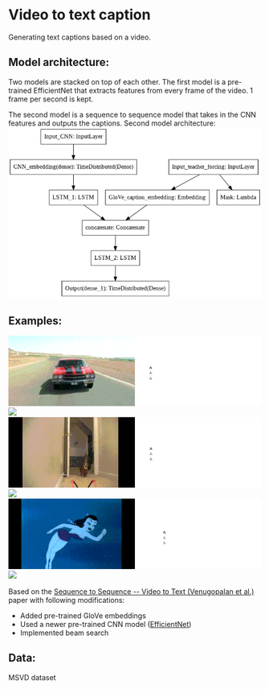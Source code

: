 # Video to text caption
Generating text captions based on a video. 

## Model architecture:            
Two models are stacked on top of each other. The first model is a pre-trained EfficientNet that extracts features from every frame of the video. 1 frame per second is kept.         

The second model is a sequence to sequence model that takes in the CNN features and outputs the captions. Second model architecture:              
<img src="media/model.png"/>

## Examples:                 
<img src="media/ezgif.com-gif-maker(17).gif"/>
<img src="media/ezgif.com-gif-maker(18).gif"/>
<img src="media/ezgif.com-gif-maker(19).gif"/>
<img src="media/ezgif.com-gif-maker(20).gif"/>
<img src="media/ezgif.com-gif-maker(15).gif"/>
<img src="media/ezgif.com-gif-maker(16).gif"/>

Based on the [Sequence to Sequence -- Video to Text (Venugopalan et al.)](https://arxiv.org/abs/1505.00487) paper with following modifications:
- Added pre-trained GloVe embeddings
- Used a newer pre-trained CNN model ([EfficientNet](https://tfhub.dev/tensorflow/efficientnet/b4/feature-vector/1))
- Implemented beam search


## Data:
MSVD dataset


